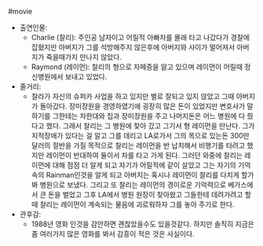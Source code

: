 #movie 
- 출연인물:
    - Charlie (찰리): 주인공 남자이고 어릴적 아빠차를 몰래 타고 나갔다가 경찰에 잡혔지만 아버지가 그를 석방해주지 않은후에 아버지와 사이가 멀어져서 아버지가 죽을때가지 만나지 않았다.
    - Raymond (레이먼): 찰리의 형으로 자페증을 앓고 있으며 레이먼이 어릴때 정신병원에서 보내고 있었다.
- 줄거리:
    - 찰라가 자신의 슈퍼카 사업을 하고 있지만 별로 잘되고 있지 않았고 그때 아버지가 돌아갔다. 장미장원을 경영하였기에 굉장히 많은 돈이 있었지만 변호사가 말하기를 그한테는 차한대와 집과 장미장원을 주고 나머지돈은 어느 병원에 다 줬다고 했다. 그래서 찰리는 그 병원에 찾아 갔고 그기서 형 레이먼을 만난다. 그가 지적장애가 있다는 걸 알고 그를 데리고 LA로가서 그의 목으로 있는돈 300만 달러의 절반을 가질 목적으로 찰리는 레이먼을 반 납치해서 비행기를 타려고 했지만 레이먼이 반대하여 둘이서 차를 타고 가게 된다. 그러던 와중에 찰리는 레이먼에 대해 점점 더 알게 되고 자기가 어릴적에 같이 살았고 그는 자기의 기억속의 Rainman인것을 알게 되고 아버지는 혹시나 레이먼이 찰리를 다치게 할가봐 병원으로 보냈다. 그리고 또 찰리는 레이먼의 경이로운 기억력으로 베가스에서 큰 돈을 벌었고 그후 LA에서 병원 원장이 찾아왔고 그들한테 데려가려고 할때 찰리는 레이먼이 계속되는 물음에 괴로워하자 그를 놓아 주기로 한다.
- 관후감:
    - 1988년 영화 인것을 감안하면 괜찮았을수도 있을것같다. 하지만 솔직히 지금은 좀 여러가지 많은 영화를 봐서 감흥이 적은 것은 사실이다.
